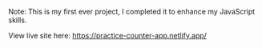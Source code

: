 Note: This is my first ever project, I completed it to enhance my JavaScript skills.

View live site here: https://practice-counter-app.netlify.app/
